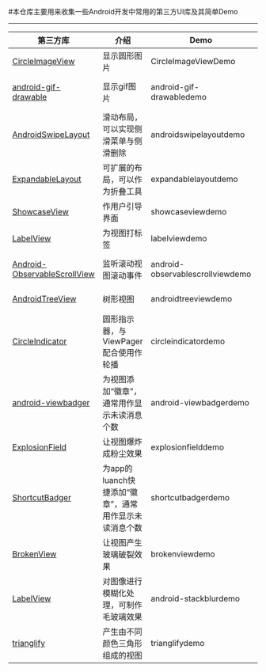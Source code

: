 #本仓库主要用来收集一些Android开发中常用的第三方UI库及其简单Demo  
***  
|第三方库|介绍|Demo|使用说明|  
|---|---|---|---|  
|[CircleImageView](https://github.com/hdodenhof/CircleImageView)|显示圆形图片|CircleImageViewDemo|[Android UI Libs之CircleImageView.md](https://github.com/lavor-zl/UILibs/blob/master/Android%20UI%20Libs之CircleImageView.md)|  
|[android-gif-drawable](https://github.com/koral--/android-gif-drawable)|显示gif图片|android-gif-drawabledemo|[Android UI Libs之android-gif-drawable.md](https://github.com/lavor-zl/UILibs/blob/master/Android%20UI%20Libs之android-gif-drawable.md)|  
|[AndroidSwipeLayout](https://github.com/daimajia/AndroidSwipeLayout)|滑动布局，可以实现侧滑菜单与侧滑删除|androidswipelayoutdemo|[Android UI Libs之AndroidSwipeLayout.md](https://github.com/lavor-zl/UILibs/blob/master/Android%20UI%20Libs之AndroidSwipeLayout.md)|  
|[ExpandableLayout](https://github.com/traex/ExpandableLayout)|可扩展的布局，可以作为折叠工具|expandablelayoutdemo|[Android UI Libs之ExpandableLayout.md](https://github.com/lavor-zl/UILibs/blob/master/Android%20UI%20Libs之ExpandableLayout.md)|  
|[ShowcaseView](https://github.com/amlcurran/ShowcaseView)|作用户引导界面|showcaseviewdemo|[Android UI Libs之ShowcaseView.md](https://github.com/lavor-zl/UILibs/blob/master/Android%20UI%20Libs之ShowcaseView.md)|
|[LabelView](https://github.com/linger1216/labelview)|为视图打标签|labelviewdemo|[Android UI Libs之LabelView.md](https://github.com/lavor-zl/UILibs/blob/master/Android%20UI%20Libs之LabelView.md)|  
|[Android-ObservableScrollView](https://github.com/ksoichiro/Android-ObservableScrollView)|监听滚动视图滚动事件|android-observablescrollviewdemo|[Android UI Libs之Android-ObservableScrollView.md](https://github.com/lavor-zl/UILibs/blob/master/Android%20UI%20Libs之Android-ObservableScrollView.md)|  
|[AndroidTreeView](https://github.com/bmelnychuk/AndroidTreeView)|树形视图|androidtreeviewdemo|[Android UI Libs之AndroidTreeView.md](https://github.com/lavor-zl/UILibs/blob/master/Android%20UI%20Libs之AndroidTreeView.md)|  
|[CircleIndicator](https://github.com/ongakuer/CircleIndicator)|圆形指示器，与ViewPager配合使用作轮播|circleindicatordemo|[Android UI Libs之CircleIndicator.md](https://github.com/lavor-zl/UILibs/blob/master/Android%20UI%20Libs之CircleIndicator.md)|  
|[android-viewbadger](https://github.com/jgilfelt/android-viewbadger)|为视图添加“徽章”，通常用作显示未读消息个数|android-viewbadgerdemo|[Android UI Libs之android-viewbadger.md](https://github.com/lavor-zl/UILibs/blob/master/Android%20UI%20Libs之Android-ObservableScrollView.md)|  
|[ExplosionField](https://github.com/tyrantgit/ExplosionField)|让视图爆炸成粉尘效果|explosionfielddemo|[Android UI Libs之ExplosionField.md](https://github.com/lavor-zl/UILibs/blob/master/Android%20UI%20Libs之ExplosionField.md)|  
|[ShortcutBadger](https://github.com/leolin310148/ShortcutBadger)|为app的luanch快捷添加“徽章”，通常用作显示未读消息个数|shortcutbadgerdemo|[Android UI Libs之ShortcutBadger.md](https://github.com/lavor-zl/UILibs/blob/master/Android%20UI%20Libs之ShortcutBadger.md)|  
|[BrokenView](https://github.com/zhanyongsheng/BrokenView)|让视图产生玻璃破裂效果|brokenviewdemo|[Android UI Libs之BrokenView.md](https://github.com/lavor-zl/UILibs/blob/master/Android%20UI%20Libs之BrokenView.md)|  
|[LabelView](https://github.com/linger1216/labelview)|对图像进行模糊化处理，可制作毛玻璃效果|android-stackblurdemo|[Android UI Libs之android-stackblur.md](https://github.com/lavor-zl/UILibs/blob/master/Android%20UI%20Libs之android-stackblur.md)|  
|[trianglify](https://github.com/manolovn/trianglify)|产生由不同颜色三角形组成的视图|trianglifydemo|[Android UI Libs之trianglify.md](https://github.com/lavor-zl/UILibs/blob/master/Android%20UI%20Libs之trianglify.md)|  


